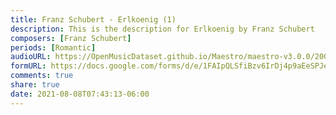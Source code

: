 ```yaml
---
title: Franz Schubert - Erlkoenig (1)
description: This is the description for Erlkoenig by Franz Schubert
composers: [Franz Schubert]
periods: [Romantic]
audioURL: https://OpenMusicDataset.github.io/Maestro/maestro-v3.0.0/2009/MIDI-Unprocessed_08_R1_2009_01-04_ORIG_MID--AUDIO_08_R1_2009_08_R1_2009_04_WAV.midi
formURL: https://docs.google.com/forms/d/e/1FAIpQLSfiBzv6IrDj4p9aEeSPJe6Pb2cKgANEuOpjbUm6aBsaDaz0FQ/viewform
comments: true
share: true
date: 2021-08-08T07:43:13-06:00
---
```

